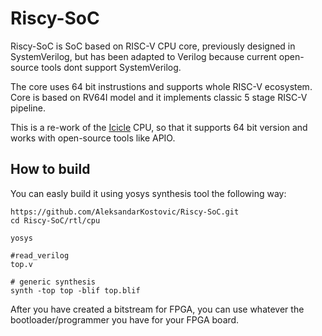 # Riscy-SoC
Riscy-SoC is SoC based on RISC-V CPU core, previously designed in SystemVerilog, but has been adapted to Verilog because current open-source tools dont support SystemVerilog.

The core uses 64 bit instrustions and supports whole RISC-V ecosystem. Core is based on RV64I model and it implements classic 5 stage RISC-V pipeline.

This is a re-work of the [Icicle](https://github.com/grahamedgecombe/icicle) CPU, so that it supports 64 bit version and works with open-source tools like APIO.

## How to build


You can easly build it using yosys synthesis tool the following way:

```
https://github.com/AleksandarKostovic/Riscy-SoC.git
cd Riscy-SoC/rtl/cpu

yosys

#read_verilog
top.v

# generic synthesis
synth -top top -blif top.blif
```
After you have created a bitstream for FPGA, you can use whatever the bootloader/programmer you have for your FPGA board.
